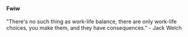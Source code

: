 #### Fwiw

"There's no such thing as work-life balance, there are only work-life choices, you make them, and they have consequences." - Jack Welch
